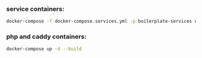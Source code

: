 ### service containers:
```bash
docker-compose -f docker-compose.services.yml -p boilerplate-services up -d
```

### php and caddy containers:
```bash
docker-compose up -d --build
```
